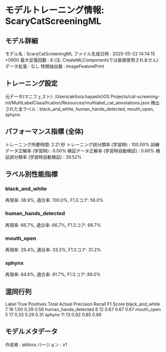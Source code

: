 # モデルトレーニング情報: ScaryCatScreeningML

## モデル詳細
モデル名           : ScaryCatScreeningML
ファイル生成日時   : 2025-05-22 14:14:15 +0900
最大反復回数     : 8 (注: CreateMLComponentsでは直接使用されません)
データ拡張       : なし
特徴抽出器       : ImageFeaturePrint

## トレーニング設定
元データ(マニフェスト): /Users/akitora.hayashi/iOS Projects/cat-screening-ml/MultiLabelClassification/Resources/multilabel_cat_annotations.json
検出された全ラベル : black_and_white, human_hands_detected, mouth_open, sphynx

## パフォーマンス指標 (全体)
トレーニング所要時間: 2.21 秒
トレーニング誤分類率 (学習時) : 100.00%
訓練データ正解率 (学習時) : 0.00%
検証データ正解率 (学習時自動検証) : 0.60%
検証誤分類率 (学習時自動検証) : 39.52%
## ラベル別性能指標
### black_and_white
再現率: 38.9%, 適合率: 100.0%, F1スコア: 56.0%
### human_hands_detected
再現率: 66.7%, 適合率: 66.7%, F1スコア: 66.7%
### mouth_open
再現率: 29.4%, 適合率: 33.3%, F1スコア: 31.2%
### sphynx
再現率: 84.6%, 適合率: 91.7%, F1スコア: 88.0%

## 混同行列
Label	True Positives	Total Actual	Precision	Recall	F1 Score
black_and_white	7	18	1.00	0.39	0.56
human_hands_detected	8	12	0.67	0.67	0.67
mouth_open	5	17	0.33	0.29	0.31
sphynx	11	13	0.92	0.85	0.88


## モデルメタデータ
作成者            : akitora
バージョン          : v1